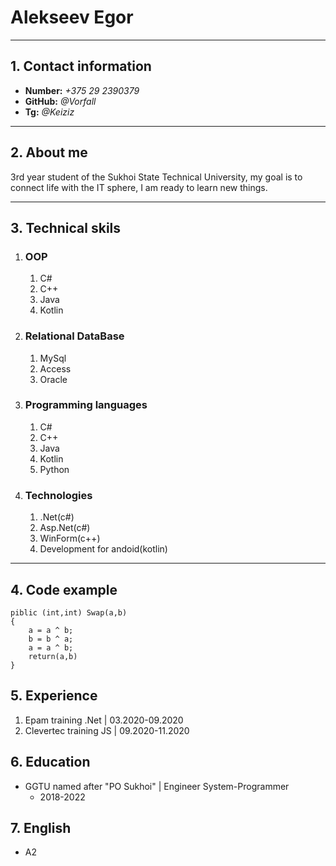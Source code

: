 
# Alekseev Egor #
---
## 1. Contact information ##
+ **Number:** *+375 29 2390379* 
+ **GitHub:** *@Vorfall* 
+ **Tg:** *@Keiziz*
---

## 2. About me ##

3rd year student of the Sukhoi State Technical University, my goal is to connect life with the IT sphere, I am ready to learn new things.

---
## 3. Technical skils ##

 1. ### OOP

    1. C#
    2. C++
    3. Java
    4. Kotlin

 2. ### Relational DataBase

    1. MySql
    2. Access
    2. Oracle

3. ### Programming languages

    1. С#
    2. C++
    3. Java
    4. Kotlin
    5. Python
    
4. ### Technologies 
 
    1. .Net(c#)
    2. Asp.Net(c#)
    3. WinForm(c++)
    4. Development for andoid(kotlin)

---

## 4. Code example ##
~~~
piblic (int,int) Swap(a,b)
{
    a = a ^ b; 
    b = b ^ a; 
    a = a ^ b;
    return(a,b)
}
~~~


## 5. Experience ## 
  1. Epam training .Net |  03.2020-09.2020
  2. Clevertec training JS | 09.2020-11.2020

## 6. Education
+ GGTU named after "PO Sukhoi" | Engineer System-Programmer
    - 2018-2022

## 7. English
+ A2
